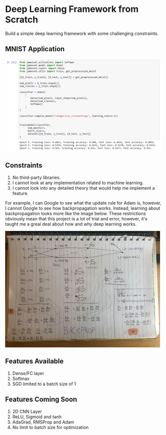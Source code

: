 # Deep Learning Framework from Scratch

Build a simple deep learning framework with some challenging constraints.

## MNIST Application

<img src="images_for_readme/mnist_application_in_jupyter.PNG" width="800">

## Constraints

1. No third-party libraries.
2. I cannot look at any implementation related to machine learning.
3. I cannot look into any detailed theory that would help me implement a feature.

For example, I can Google to see what the update rule for Adam is, however, I cannot Google to see how backpropagation works. Instead, learning about backpropagation looks more like the image below. These restrictions obviously mean that this project is a lot of trial and error, however, it's taught me a greal deal about how and why deep learning works.



<img src="images_for_readme/backprop_simple_example.jpg" width="500">

## Features Available 

1. Dense/FC layer
2. Softmax
3. SGD limited to a batch size of 1

## Features Coming Soon

1. 2D CNN Layer
2. ReLU, Sigmoid and tanh
3. AdaGrad, RMSProp and Adam
4. No limit to batch size for optimization


